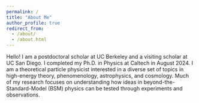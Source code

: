 ```yaml
---
permalink: /
title: "About Me"
author_profile: true
redirect_from: 
  - /about/
  - /about.html
---
```


Hello! I am a postdoctoral scholar at UC Berkeley and a visiting scholar at UC San Diego. I completed my Ph.D. in Physics at Caltech in August 2024. I am a theoretical particle physicist interested in a diverse set of topics in high-energy theory, phenomenology, astrophysics, and cosmology. Much of my research focuses on understanding how ideas in beyond-the-Standard-Model (BSM) physics can be tested through experiments and observations.

